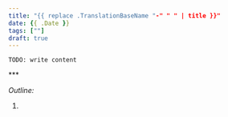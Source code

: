 ```yaml
---
title: "{{ replace .TranslationBaseName "-" " " | title }}"
date: {{ .Date }}
tags: [""]
draft: true
---
```


`TODO: write content` 






<p class="text-center">***</p>

*Outline:*

1. 